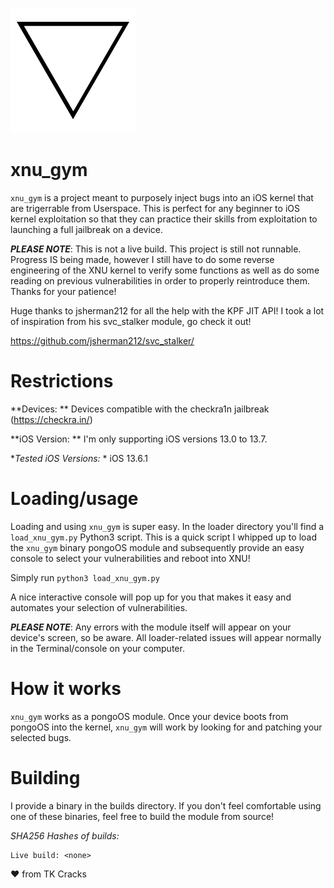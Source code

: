 
![Logo](logo.png)

# xnu_gym

  `xnu_gym` is a project meant to purposely inject bugs into an iOS kernel that are
  trigerrable from Userspace. This is perfect for any beginner to iOS kernel
  exploitation so that they can practice their skills from exploitation to launching
  a full jailbreak on a device.

  **_PLEASE NOTE_**: This is not a live build. This project is still not runnable.
  Progress IS being made, however I still have to do some reverse engineering of
  the XNU kernel to verify some functions as well as do some reading on previous vulnerabilities
  in order to properly reintroduce them. Thanks for your patience!

  Huge thanks to jsherman212 for all the help with the KPF JIT API! I took a lot of inspiration from his svc_stalker module, go check it out!

  https://github.com/jsherman212/svc_stalker/


# Restrictions

  **Devices: ** Devices compatible with the checkra1n jailbreak (https://checkra.in/)

  **iOS Version: ** I'm only supporting iOS versions 13.0 to 13.7.

  **Tested iOS Versions:* * iOS 13.6.1

# Loading/usage

  Loading and using `xnu_gym` is super easy. In the loader directory you'll find a `load_xnu_gym.py`
  Python3 script. This is a quick script I whipped up to load the `xnu_gym` binary pongoOS module
  and subsequently provide an easy console to select your vulnerabilities and reboot into XNU!

  Simply run `python3 load_xnu_gym.py`

  A nice interactive console will pop up for you that makes it easy and automates your selection
  of vulnerabilities.

  **_PLEASE NOTE_**: Any errors with the module itself will appear on your device's screen, so be
  aware. All loader-related issues will appear normally in the Terminal/console on your computer.


# How it works

  `xnu_gym` works as a pongoOS module. Once your device boots from pongoOS into the kernel,
  `xnu_gym` will work by looking for and patching your selected bugs.

# Building

  I provide a binary in the builds directory. If you don't feel comfortable using one of
  these binaries, feel free to build the module from source!

  *SHA256 Hashes of builds:*

    Live build: <none>

❤️ from TK Cracks

